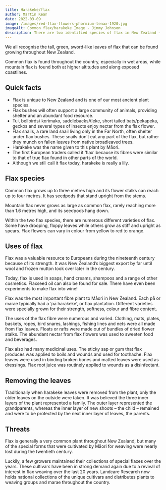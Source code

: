 ```yaml
---
title: Harakeke/flax
author: Martin Kean
date: 2022-03-09
image: /images/red-flax-flowers-phormium-tenax-1920.jpg
imageAlt: Common flax/harakeke Image - Jimmy Johnson
description: There are two identified species of flax in New Zealand - common flax (harakeke) and mountain flax (wharariki).
---
```


We all recognise the tall, green, sword-like leaves of flax that can be found growing throughout New Zealand. 

Common flax is found throughout the country, especially in wet areas, while mountain flax is found both at higher altitudes and along exposed coastlines.

## Quick facts

- Flax is unique to New Zealand and is one of our most ancient plant species. 
- Flax bushes will often support a large community of animals, providing shelter and an abundant food resource. 
- Tui, bellbirds/ korimako, saddlebacks/tīeke, short tailed bats/pekapeka, geckos and several types of insects enjoy nectar from the flax flower.
- Flax snails, a rare land snail living only in the Far North, often shelter under flax bushes. These snails don’t eat any part of the flax, but rather they munch on fallen leaves from native broadleaved trees.
- Harakeke was the name given to this plant by Māori. 
- The first European traders called it ‘flax’ because its fibres were similar to that of true flax found in other parts of the world.
- Although we still call it flax today, harakeke is really a lily. 

## Flax species

Common flax grows up to three metres high and its flower stalks can reach up to four metres. It has seedpods that stand upright from the stems.

Mountain flax never grows as large as common flax, rarely reaching more than 1.6 metres high, and its seedpods hang down.

Within the two flax species, there are numerous different varieties of flax. Some have drooping, floppy leaves while others grow as stiff and upright as spears. Flax flowers can vary in colour from yellow to red to orange.

## Uses of flax

Flax was a valuable resource to Europeans during the nineteenth century because of its strength. It was New Zealand’s biggest export by far until wool and frozen mutton took over later in the century.

Today, flax is used in soaps, hand creams, shampoos and a range of other cosmetics. Flaxseed oil can also be found for sale. There have even been experiments to make flax into wine!

Flax was the most important fibre plant to Māori in New Zealand. Each pā or marae typically had a ‘pā harakeke’, or flax plantation. Different varieties were specially grown for their strength, softness, colour and fibre content.

The uses of the flax fibre were numerous and varied. Clothing, mats, plates, baskets, ropes, bird snares, lashings, fishing lines and nets were all made from flax leaves. Floats or rafts were made out of bundles of dried flower stalks. The abundant nectar from flax flowers was used to sweeten food and beverages.

Flax also had many medicinal uses. The sticky sap or gum that flax produces was applied to boils and wounds and used for toothache. Flax leaves were used in binding broken bones and matted leaves were used as dressings. Flax root juice was routinely applied to wounds as a disinfectant.

## Removing the leaves

Traditionally when harakeke leaves were removed from the plant, only the older leaves on the outside were taken. It was believed the three inner layers of the plant represented a family. The outer layer represented the grandparents, whereas the inner layer of new shoots – the child – remained and were to be protected by the next inner layer of leaves, the parents.

## Threats

Flax is generally a very common plant throughout New Zealand, but many of the special forms that were cultivated by Māori for weaving were nearly lost during the twentieth century.

Luckily, a few growers maintained their collections of special flaxes over the years. These cultivars have been in strong demand again due to a revival of interest in flax weaving over the last 20 years. Landcare Research now holds national collections of the unique cultivars and distributes plants to weaving groups and marae throughout the country.